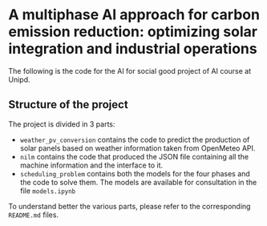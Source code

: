 # A multiphase AI approach for carbon emission reduction: optimizing solar integration and industrial operations
The following is the code for the AI for social good project of AI course at Unipd.

## Structure of the project
The project is divided in 3 parts:
- `weather_pv_conversion` contains the code to predict the production of solar panels based on weather information taken from OpenMeteo API.
- `nilm` contains the code that produced the JSON file containing all the machine information and the interface to it.
- `scheduling_problem` contains both the models for the four phases and the code to solve them. The models are available for consultation in the file `models.ipynb`

To understand better the various parts, please refer to the corresponding `README.md` files.